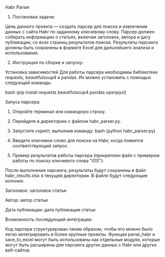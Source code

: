 Habr Parser
1) Постановка задачи:

Цель данного проекта — создать парсер для поиска и извлечения данных с сайта Habr по заданному ключевому слову. Парсер должен собирать информацию о статьях, включая заголовок, автора и дату публикации, со всех страниц результатов поиска. Результаты парсинга должны быть сохранены в формате Excel для дальнейшего анализа и использования.

2) Инструкция по сборке и запуску:

Установка зависимостей
Для работы парсера необходимы библиотеки requests, beautifulsoup4 и pandas. Их можно установить с помощью следующей команды:

bash (pip install requests beautifulsoup4 pandas openpyxl)

Запуск парсера:

1) Откройте терминал или командную строку.
2) Перейдите в директорию с файлом habr_parser.py.
3) Запустите скрипт, выполнив команду: bash (python habr_parser.py)
4) Введите ключевое слово для поиска на Habr, когда появится соответствующий запрос.

3) Пример результатов работы парсера (прикреплен файл с примером работы по поиску ключевого слова "iOS"):

После выполнения парсинга, результаты будут сохранены в файл habr_results.xlsx в текущей директории. В файле будут следующие колонки:

Заголовок: заголовок статьи

Автор: автор статьи

Дата публикации: дата публикации статьи

Возможность последующей интеграции:

Код парсера структурирован таким образом, чтобы его можно было легко интегрировать в более крупные проекты. Функции parse_habr и save_to_excel могут быть использованы как отдельные модули, которые могут быть расширены для парсинга других данных с Habr или других веб-сайтов.
